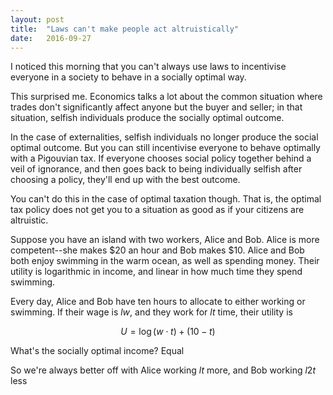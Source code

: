 ```yaml
---
layout: post
title:  "Laws can't make people act altruistically"
date:   2016-09-27
---
```


I noticed this morning that you can't always use laws to incentivise everyone in a society to behave in a socially optimal way.

This surprised me. Economics talks a lot about the common situation where trades don't significantly affect anyone but the buyer and seller; in that situation, selfish individuals produce the socially optimal outcome.

In the case of externalities, selfish individuals no longer produce the social optimal outcome. But you can still incentivise everyone to behave optimally with a Pigouvian tax. If everyone chooses social policy together behind a veil of ignorance, and then goes back to being individually selfish after choosing a policy, they'll end up with the best outcome.

You can't do this in the case of optimal taxation though. That is, the optimal tax policy does not get you to a situation as good as if your citizens are altruistic.

Suppose you have an island with two workers, Alice and Bob. Alice is more competent--she makes $20 an hour and Bob makes $10. Alice and Bob both enjoy swimming in the warm ocean, as well as spending money. Their utility is logarithmic in income, and linear in how much time they spend swimming.

Every day, Alice and Bob have ten hours to allocate to either working or swimming. If their wage is $l w$, and they work for $l t$ time, their utility is

$$ U = \log(w \cdot t) + (10 - t)$$

What's the socially optimal income? Equal

So we're always better off with Alice working $l t$ more, and Bob working $l 2t$ less
